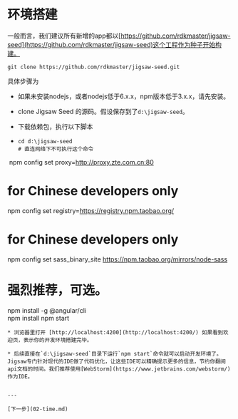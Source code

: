 # 环境搭建

一般而言，我们建议所有新增的app都以[https://github.com/rdkmaster/jigsaw-seed](https://github.com/rdkmaster/jigsaw-seed)这个工程作为种子开始构建。

```
git clone https://github.com/rdkmaster/jigsaw-seed.git
```

具体步骤为

* 如果未安装nodejs，或者nodejs低于6.x.x，npm版本低于3.x.x，请先安装。

* clone Jigsaw Seed 的源码。假设保存到了`d:\jigsaw-seed`。

* 下载依赖包，执行以下脚本

* ```
  cd d:\jigsaw-seed
  # 直连网络下不可执行这个命令
  npm config set proxy=http://proxy.zte.com.cn:80                              
  # for Chinese developers only
  npm config set registry=https://registry.npm.taobao.org/
  # for Chinese developers only                 
  npm config set sass_binary_site https://npm.taobao.org/mirrors/node-sass 
  # 强烈推荐，可选。
  npm install -g @angular/cli                                              
  npm install
  npm start
  ```
* 浏览器里打开 [http://localhost:4200](http://localhost:4200/) 如果看到欢迎页，表示你的开发环境搭建完毕。

* 后续直接在`d:\jigsaw-seed`目录下运行`npm start`命令就可以启动开发环境了。Jigsaw专门针对现代的IDE做了代码优化，让这些IDE可以精确提示更多的信息，节约你翻阅api文档的时间。我们推荐使用[WebStorm](https://www.jetbrains.com/webstorm/)作为IDE。


---

[下一步](02-time.md)

